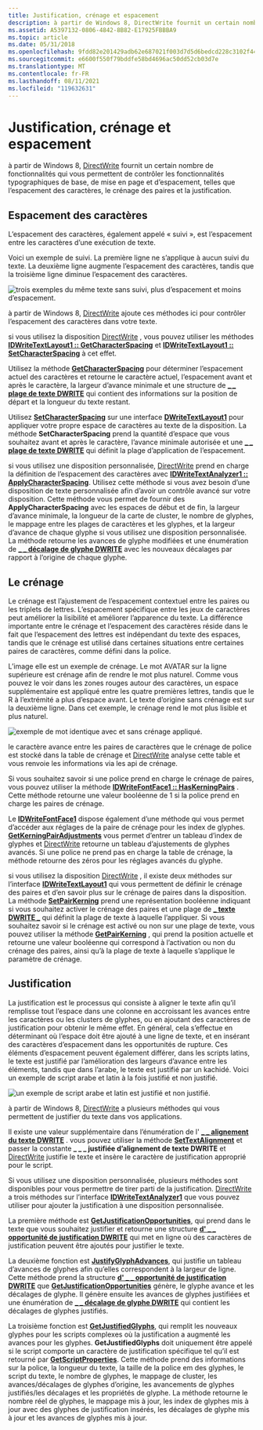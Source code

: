 ```yaml
---
title: Justification, crénage et espacement
description: à partir de Windows 8, DirectWrite fournit un certain nombre de fonctionnalités qui vous permettent de contrôler les fonctionnalités typographiques de base, de mise en page et d’espacement, telles que l’espacement des caractères, le crénage des paires et la justification.
ms.assetid: A5397132-0806-4842-8B82-E17925FBBBA9
ms.topic: article
ms.date: 05/31/2018
ms.openlocfilehash: 9fdd82e201429adb62e687021f003d7d5d6bedcd228c3102f448b04d1f079f71
ms.sourcegitcommit: e6600f550f79bddfe58bd4696ac50dd52cb03d7e
ms.translationtype: MT
ms.contentlocale: fr-FR
ms.lasthandoff: 08/11/2021
ms.locfileid: "119632631"
---
```

# <a name="justification-kerning-and-spacing"></a>Justification, crénage et espacement

à partir de Windows 8, [DirectWrite](direct-write-portal.md) fournit un certain nombre de fonctionnalités qui vous permettent de contrôler les fonctionnalités typographiques de base, de mise en page et d’espacement, telles que l’espacement des caractères, le crénage des paires et la justification.

## <a name="character-spacing"></a>Espacement des caractères

L’espacement des caractères, également appelé « suivi », est l’espacement entre les caractères d’une exécution de texte.

Voici un exemple de suivi. La première ligne ne s’applique à aucun suivi du texte. La deuxième ligne augmente l’espacement des caractères, tandis que la troisième ligne diminue l’espacement des caractères.

![trois exemples du même texte sans suivi, plus d’espacement et moins d’espacement.](images/spacing.png)

à partir de Windows 8, [DirectWrite](direct-write-portal.md) ajoute ces méthodes ici pour contrôler l’espacement des caractères dans votre texte.

si vous utilisez la disposition [DirectWrite](direct-write-portal.md) , vous pouvez utiliser les méthodes [**IDWriteTextLayout1 :: GetCharacterSpacing**](/windows/win32/api/dwrite_1/nf-dwrite_1-idwritetextlayout1-getcharacterspacing) et [**IDWriteTextLayout1 :: SetCharacterSpacing**](/windows/win32/api/dwrite_1/nf-dwrite_1-idwritetextlayout1-setcharacterspacing) à cet effet.

Utilisez la méthode [**GetCharacterSpacing**](/windows/win32/api/dwrite_1/nf-dwrite_1-idwritetextlayout1-getcharacterspacing) pour déterminer l’espacement actuel des caractères et retourne le caractère actuel, l’espacement avant et après le caractère, la largeur d’avance minimale et une structure de [**\_ \_ plage de texte DWRITE**](/windows/win32/api/dwrite/ns-dwrite-dwrite_text_range) qui contient des informations sur la position de départ et la longueur du texte restant.

Utilisez [**SetCharacterSpacing**](/windows/win32/api/dwrite_1/nf-dwrite_1-idwritetextlayout1-setcharacterspacing) sur une interface [**DWriteTextLayout1**](/windows/win32/api/dwrite_1/nn-dwrite_1-idwritetextlayout1) pour appliquer votre propre espace de caractères au texte de la disposition. La méthode **SetCharacterSpacing** prend la quantité d’espace que vous souhaitez avant et après le caractère, l’avance minimale autorisée et une [**\_ \_ plage de texte DWRITE**](/windows/win32/api/dwrite/ns-dwrite-dwrite_text_range) qui définit la plage d’application de l’espacement.

si vous utilisez une disposition personnalisée, [DirectWrite](direct-write-portal.md) prend en charge la définition de l’espacement des caractères avec [**IDWriteTextAnalyzer1 :: ApplyCharacterSpacing**](/windows/win32/api/dwrite_1/nf-dwrite_1-idwritetextanalyzer1-applycharacterspacing). Utilisez cette méthode si vous avez besoin d’une disposition de texte personnalisée afin d’avoir un contrôle avancé sur votre disposition. Cette méthode vous permet de fournir des **ApplyCharacterSpacing** avec les espaces de début et de fin, la largeur d’avance minimale, la longueur de la carte de cluster, le nombre de glyphes, le mappage entre les plages de caractères et les glyphes, et la largeur d’avance de chaque glyphe si vous utilisez une disposition personnalisée. La méthode retourne les avances de glyphe modifiées et une énumération de [**\_ \_ décalage de glyphe DWRITE**](/windows/win32/api/dwrite/ns-dwrite-dwrite_glyph_offset) avec les nouveaux décalages par rapport à l’origine de chaque glyphe.

## <a name="kerning"></a>Le crénage

Le crénage est l’ajustement de l’espacement contextuel entre les paires ou les triplets de lettres. L’espacement spécifique entre les jeux de caractères peut améliorer la lisibilité et améliorer l’apparence du texte. La différence importante entre le crénage et l’espacement des caractères réside dans le fait que l’espacement des lettres est indépendant du texte des espaces, tandis que le crénage est utilisé dans certaines situations entre certaines paires de caractères, comme défini dans la police.

L’image elle est un exemple de crénage. Le mot AVATAR sur la ligne supérieure est crénage afin de rendre le mot plus naturel. Comme vous pouvez le voir dans les zones rouges autour des caractères, un espace supplémentaire est appliqué entre les quatre premières lettres, tandis que le R à l’extrémité a plus d’espace avant. Le texte d’origine sans crénage est sur la deuxième ligne. Dans cet exemple, le crénage rend le mot plus lisible et plus naturel.

![exemple de mot identique avec et sans crénage appliqué.](images/kerning.png)

le caractère avance entre les paires de caractères que le crénage de police est stocké dans la table de crénage et [DirectWrite](direct-write-portal.md) analyse cette table et vous renvoie les informations via les api de crénage.

Si vous souhaitez savoir si une police prend en charge le crénage de paires, vous pouvez utiliser la méthode [**IDWriteFontFace1 :: HasKerningPairs**](/windows/win32/api/dwrite_1/nf-dwrite_1-idwritefontface1-haskerningpairs) . Cette méthode retourne une valeur booléenne de 1 si la police prend en charge les paires de crénage.

Le [**IDWriteFontFace1**](/windows/win32/api/dwrite_1/nn-dwrite_1-idwritefontface1) dispose également d’une méthode qui vous permet d’accéder aux réglages de la paire de crénage pour les index de glyphes. [**GetKerningPairAdjustments**](/windows/win32/api/dwrite_1/nf-dwrite_1-idwritefontface1-getkerningpairadjustments) vous permet d’entrer un tableau d’index de glyphes et [DirectWrite](direct-write-portal.md) retourne un tableau d’ajustements de glyphes avancés. Si une police ne prend pas en charge la table de crénage, la méthode retourne des zéros pour les réglages avancés du glyphe.

si vous utilisez la disposition [DirectWrite](direct-write-portal.md) , il existe deux méthodes sur l’interface [**IDWriteTextLayout1**](/windows/win32/api/dwrite_1/nn-dwrite_1-idwritetextlayout1) qui vous permettent de définir le crénage des paires et d’en savoir plus sur le crénage de paires dans la disposition. La méthode [**SetPairKerning**](/windows/win32/api/dwrite_1/nf-dwrite_1-idwritetextlayout1-setpairkerning) prend une représentation booléenne indiquant si vous souhaitez activer le crénage des paires et une plage de [**\_ texte DWRITE \_**](/windows/win32/api/dwrite/ns-dwrite-dwrite_text_range) qui définit la plage de texte à laquelle l’appliquer. Si vous souhaitez savoir si le crénage est activé ou non sur une plage de texte, vous pouvez utiliser la méthode [**GetPairKerning**](/windows/win32/api/dwrite_1/nf-dwrite_1-idwritetextlayout1-getpairkerning) , qui prend la position actuelle et retourne une valeur booléenne qui correspond à l’activation ou non du crénage des paires, ainsi qu’à la plage de texte à laquelle s’applique le paramètre de crénage.

## <a name="justification"></a>Justification

La justification est le processus qui consiste à aligner le texte afin qu’il remplisse tout l’espace dans une colonne en accroissant les avances entre les caractères ou les clusters de glyphes, ou en ajoutant des caractères de justification pour obtenir le même effet. En général, cela s’effectue en déterminant où l’espace doit être ajouté à une ligne de texte, et en insérant des caractères d’espacement dans les opportunités de rupture. Ces éléments d’espacement peuvent également différer, dans les scripts latins, le texte est justifié par l’amélioration des largeurs d’avance entre les éléments, tandis que dans l’arabe, le texte est justifié par un kachidé. Voici un exemple de script arabe et latin à la fois justifié et non justifié.

![un exemple de script arabe et latin est justifié et non justifié.](images/justification.png)

à partir de Windows 8, [DirectWrite](direct-write-portal.md) a plusieurs méthodes qui vous permettent de justifier du texte dans vos applications.

Il existe une valeur supplémentaire dans l’énumération de l' [**\_ \_ alignement du texte DWRITE**](/windows/win32/api/dwrite/ne-dwrite-dwrite_text_alignment) . vous pouvez utiliser la méthode [**SetTextAlignment**](/windows/win32/api/dwrite/nf-dwrite-idwritetextformat-settextalignment) et passer la constante **\_ \_ \_ justifiée d’alignement de texte DWRITE** et [DirectWrite](direct-write-portal.md) justifie le texte et insère le caractère de justification approprié pour le script.

Si vous utilisez une disposition personnalisée, plusieurs méthodes sont disponibles pour vous permettre de tirer parti de la justification. [DirectWrite](direct-write-portal.md) a trois méthodes sur l’interface [**IDWriteTextAnalyzer1**](/windows/win32/api/dwrite_1/nn-dwrite_1-idwritetextanalyzer1) que vous pouvez utiliser pour ajouter la justification à une disposition personnalisée.

La première méthode est [**GetJustificationOpportunities**](/windows/win32/api/dwrite_1/nf-dwrite_1-idwritetextanalyzer1-getjustificationopportunities), qui prend dans le texte que vous souhaitez justifier et retourne une structure [**d' \_ \_ opportunité de justification DWRITE**](/windows/win32/api/Dwrite_1/ns-dwrite_1-dwrite_justification_opportunity) qui met en ligne où des caractères de justification peuvent être ajoutés pour justifier le texte.

La deuxième fonction est [**JustifyGlyphAdvances**](/windows/win32/api/dwrite_1/nf-dwrite_1-idwritetextanalyzer1-justifyglyphadvances), qui justifie un tableau d’avances de glyphes afin qu’elles correspondent à la largeur de ligne. Cette méthode prend la structure [**d' \_ \_ opportunité de justification DWRITE**](/windows/win32/api/Dwrite_1/ns-dwrite_1-dwrite_justification_opportunity) que [**GetJustificationOpportunities**](/windows/win32/api/dwrite_1/nf-dwrite_1-idwritetextanalyzer1-getjustificationopportunities) génère, le glyphe avance et les décalages de glyphe. Il génère ensuite les avances de glyphes justifiées et une énumération de [**\_ \_ décalage de glyphe DWRITE**](/windows/win32/api/dwrite/ns-dwrite-dwrite_glyph_offset) qui contient les décalages de glyphes justifiés.

La troisième fonction est [**GetJustifiedGlyphs**](/windows/win32/api/dwrite_1/nf-dwrite_1-idwritetextanalyzer1-getjustifiedglyphs), qui remplit les nouveaux glyphes pour les scripts complexes où la justification a augmenté les avances pour les glyphes. **GetJustifiedGlyphs** doit uniquement être appelé si le script comporte un caractère de justification spécifique tel qu’il est retourné par [**GetScriptProperties**](/windows/win32/api/dwrite_1/nf-dwrite_1-idwritetextanalyzer1-getscriptproperties). Cette méthode prend des informations sur la police, la longueur du texte, la taille de la police em des glyphes, le script du texte, le nombre de glyphes, le mappage de cluster, les avances/décalages de glyphes d’origine, les avancements de glyphes justifiés/les décalages et les propriétés de glyphe. La méthode retourne le nombre réel de glyphes, le mappage mis à jour, les index de glyphes mis à jour avec des glyphes de justification insérés, les décalages de glyphe mis à jour et les avances de glyphes mis à jour.

 

 